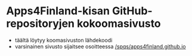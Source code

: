 Apps4Finland-kisan GitHub-repositoryjen kokoomasivusto
======================================================

- täältä löytyy koomasivuston lähdekoodi
- varsinainen sivusto sijaitsee osoitteessa [/spqs/apps4finland.github.io](https://github.com/spqs/apps4finland.github.io/)

